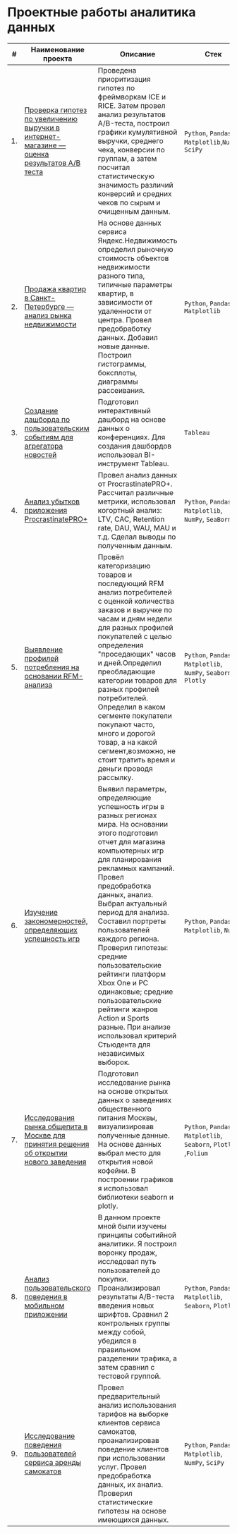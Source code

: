 # Проектные работы аналитика данных


| #    | Наименование проекта                | Описание                                                     | Стек                                                         |
| ---- | ------------------------------------------------------------ | ------------------------------------------------------------ | ------------------------------------------------------------ |
| 1.   |[Проверка гипотез по увеличению выручки в интернет-магазине — оценка результатов A/B теста](A-B_testing/README.md)| Проведена приоритизация гипотез по фреймворкам ICE и RICE. Затем провел анализ результатов A/B-теста, построил графики кумулятивной выручки, среднего чека, конверсии по группам, а затем посчитал статистическую значимость различий конверсий и средних чеков по сырым и очищенным данным.| `Python`, `Pandas`, `Matplotlib`,`NumPy`, `SciPy`|
| 2.   |  [Продажа квартир в Санкт-Петербурге — анализ рынка недвижимости](SPB_real_estate/README.md) | На основе данных сервиса Яндекс.Недвижимость определил рыночную стоимость объектов недвижимости разного типа, типичные параметры квартир, в зависимости от удаленности от центра. Провел предобработку данных. Добавил новые данные. Построил гистограммы, боксплоты, диаграммы рассеивания. | `Python`, `Pandas`, `Matplotlib` |
| 3.   | [Создание дашборда по пользовательским событиям для агрегатора новостей](TED_talks_tableau/README.md) | Подготовил интерактивный дашборд на основе данных о конференциях. Для создания дашбордов использовал BI-инструмент Tableau. | `Tableau` |
| 4.   | [Анализ убытков приложения ProcrastinatePRO+](business_analysis/README.md) | Провел анализ данных от ProcrastinatePRO+. Рассчитал различные метрики, использовал когортный анализ: LTV, CAC, Retention rate, DAU, WAU, MAU и т.д. Сделал выводы по полученным данным.| `Python`, `Pandas`, `Matplotlib`, `NumPy`, `SeaBorn` |
| 5.   | [Выявление профилей потребления на основании RFM-анализа](e-commerce/README.md)| Провёл категоризацию товаров и последующий RFM анализ потребителей с оценкой количества заказов и выручке по часам и дням недели для разных профилей покупателей с целью определения "проседающих" часов и дней.Определил преобладающие категории товаров для разных профилей потребителей. Определил в каком сегменте покупатели покупают часто, много и дорогой товар, а на какой сегмент,возможно, не стоит тратить время и деньги проводя рассылку. | `Python`, `Pandas`, `Matplotlib`, `NumPy`, `Seaborn`, `Plotly` |
| 6.   | [Изучение закономерностей, определяющих успешность игр](game_store_analysis/README.md) | Выявил параметры, определяющие успешность игры в разных регионах мира. На основании этого подготовил отчет для магазина компьютерных игр для планирования рекламных кампаний. Провел предобработка данных, анализ. Выбрал актуальный период для анализа. Составил портреты пользователей каждого региона. Проверил гипотезы: средние пользовательские рейтинги платформ Xbox One и PC одинаковые; средние пользовательские рейтинги жанров Action и Sports разные. При анализе использовал критерий Стьюдента для независимых выборок. | `Python`, `Pandas`, `Matplotlib`, `NumPy` |
| 7.   | [Исследования рынка общепита в Москве для принятия решения об открытии нового заведения](market_analysis/README.md)| Подготовил исследование рынка на основе открытых данных о заведениях общественного питания Москвы, визуализировав полученные данные. На основе данных выбрал место для открытия новой кофейни. В построении графиков я использовал библиотеки seaborn и plotly. | `Python`, `Pandas`, `Matplotlib`, `Seaborn`, `Plotly` ,`Folium`|
| 8.   | [Анализ пользовательского поведения в мобильном приложении](mobile_app_analysis/README.md) | В данном проекте мной были изучены принципы событийной аналитики. Я построил воронку продаж, исследовал путь пользователей до покупки. Проанализировал результаты A/B-теста введения новых шрифтов. Сравнил 2 контрольных группы между собой, убедился в правильном разделении трафика, а затем сравнил с тестовой группой.  | `Python`, `Pandas`, `Matplotlib`, `Seaborn`, `Plotly` |
| 9.   | [Исследование поведения пользователей сервиса аренды самокатов](scooter_rental/README.md)| Провел предварительный анализ использования тарифов на выборке клиентов сервиса самокатов, проанализировав поведение клиентов при использовании услуг. Провел предобработка данных, их анализ. Проверил статистические гипотезы на основе имеющихся данных.| `Python`, `Pandas`, `Matplotlib`, `NumPy`, `SciPy` |
